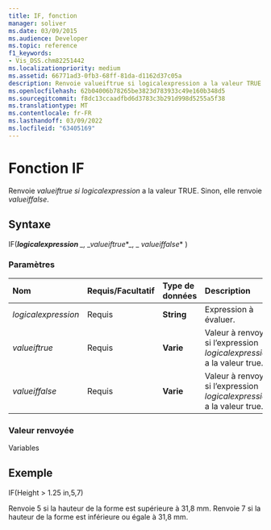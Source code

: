 ```yaml
---
title: IF, fonction
manager: soliver
ms.date: 03/09/2015
ms.audience: Developer
ms.topic: reference
f1_keywords:
- Vis_DSS.chm82251442
ms.localizationpriority: medium
ms.assetid: 66771ad3-0fb3-68ff-81da-d1162d37c05a
description: Renvoie valueiftrue si logicalexpression a la valeur TRUE. Sinon, elle renvoie valueiffalse.
ms.openlocfilehash: 62b04006b78265be3823d783933c49e160b348d5
ms.sourcegitcommit: f8dc13ccaadfbd6d3783c3b291d998d5255a5f38
ms.translationtype: MT
ms.contentlocale: fr-FR
ms.lasthandoff: 03/09/2022
ms.locfileid: "63405169"
---
```

# <a name="if-function"></a>Fonction IF

Renvoie _valueiftrue si_ _logicalexpression_ a la valeur TRUE. Sinon, elle renvoie _valueiffalse_.
  
## <a name="syntax"></a>Syntaxe

IF(***logicalexpression** _, _*_valueiftrue_*_, _ *_valueiffalse_** )
  
### <a name="parameters"></a>Paramètres

|**Nom**|**Requis/Facultatif**|**Type de données**|**Description**|
|:-----|:-----|:-----|:-----|
| _logicalexpression_ <br/> |Requis  <br/> |**String** <br/> |Expression à évaluer. |
| _valueiftrue_ <br/> |Requis  <br/> |**Varie** <br/> |Valeur à renvoyer si l’expression _logicalexpression_ a la valeur true. |
| _valueiffalse_ <br/> |Requis  <br/> |**Varie** <br/> | Valeur à renvoyer si l’expression _logicalexpression_ a la valeur true. |

### <a name="return-value"></a>Valeur renvoyée

Variables
  
## <a name="example"></a>Exemple

IF(Height \> 1.25 in,5,7)
  
Renvoie 5 si la hauteur de la forme est supérieure à 31,8 mm. Renvoie 7 si la hauteur de la forme est inférieure ou égale à 31,8 mm.
  